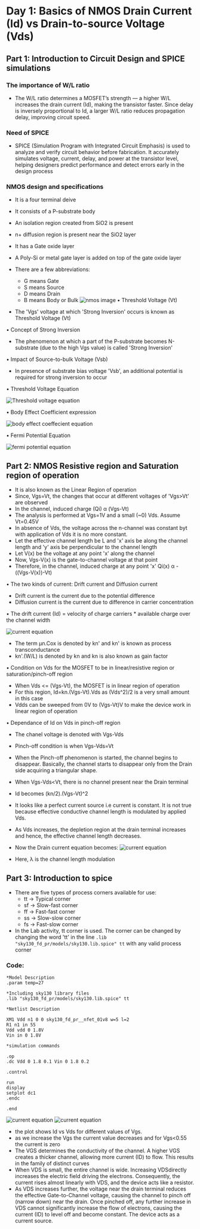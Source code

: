 # Day 1: Basics of NMOS Drain Current (Id) vs Drain-to-source Voltage (Vds)

## Part 1: Introduction to Circuit Design and SPICE simulations
### The importance of W/L ratio
 - The W/L ratio determines a MOSFET’s strength — a higher W/L increases the drain current (Id), making the transistor faster. Since delay is inversely proportional to Id, a larger W/L ratio reduces propagation delay, improving circuit speed.
###  Need of SPICE
 - SPICE (Simulation Program with Integrated Circuit Emphasis) is used to analyze and verify circuit behavior before fabrication. It accurately simulates voltage, current, delay, and power at the transistor level, helping designers predict performance and detect errors early in the design process
### NMOS design and specifications

-   It is a four terminal deive
-   It consists of a P-substrate body
-   An isolation region created from SiO2 is present
-   n+ diffusion region is present near the SiO2 layer
-   It has a Gate oxide layer
-   A Poly-Si or metal gate layer is added on top of the gate oxide layer
-   There are a few abbreviations:
    -   G means Gate
    -   S means Source
    -   D means Drain
    -   B means Body or Bulk
![nmos image](images/nmos.png)
•	Threshold Voltage (Vt)

  - The 'Vgs' voltage at which 'Strong Inversion' occurs is known as Threshold Voltage (Vt)

•	Concept of Strong Inversion

  - The phenomenon at which a part of the P-substrate becomes N-substrate (due to the high Vgs value) is called 'Strong Inversion'

•	Impact of Source-to-bulk Voltage (Vsb)

  - In presence of substrate bias voltage 'Vsb', an additional potential is required for strong inversion to occur

•	Threshold Voltage Equation

![Threshold voltage equation](images/thrs.png)

•	Body Effect Coefficient expression

![body effect coeffecient equation](images/body.png)



•	Fermi Potential Equation

![fermi potential equation](images/fermi.png)


## Part 2: NMOS Resistive region and Saturation region of operation

-   It is also known as the Linear Region of operation
-   Since, Vgs=Vt, the changes that occur at different voltages of 'Vgs>Vt' are observed
-   In the channel, induced charge (Qi) α (Vgs-Vt)
-   The analysis is performed at Vgs=1V and a small (~0) Vds. Assume Vt=0.45V
-   In absence of Vds, the voltage across the n-channel was constant byt with application of Vds it is no more constant.
-   Let the effective channel length be L and 'x' axis be along the channel length and 'y' axis be perpendicular to the channel length
-   Let V(x) be the voltage at any point 'x' along the channel
-   Now, Vgs-V(x) is the gate-to-channel voltage at that point
-   Therefore, in the channel, induced charge at any point 'x' Qi(x) α - ((Vgs-V(x))-Vt)

• The two kinds of current: Drift current and Diffusion current

-   Drift current is the current due to the potential difference
-   Diffusion current is the current due to difference in carrier concentration

• The drift current (Id) = velocity of charge carriers \* available charge over the channel width

![current equation](images/id.png)

-   The term µn.Cox is denoted by kn' and kn' is known as process transconductance
-   kn'.(W/L) is denoted by kn and kn is also known as gain factor

• Condition on Vds for the MOSFET to be in linear/resistive region or saturation/pinch-off region

-   When Vds <= (Vgs-Vt), the MOSFET is in linear region of operation
-   For this region, Id=kn.(Vgs-Vt).Vds as (Vds^2)/2 is a very small amount in this case
-   Vdds can be sweeped from 0V to (Vgs-Vt)V to make the device work in linear region of operation

• Dependance of Id on Vds in pinch-off region

-   The chanel voltage is denoted with Vgs-Vds
-   Pinch-off condition is when Vgs-Vds=Vt
-   When the Pinch-off phenomenon is started, the channel begins to disappear. Basically, the channel starts to disappear only from the Drain side acquiring a triangular shape.
-   When Vgs-Vds<Vt, there is no channel present near the Drain terminal
-   Id becomes (kn/2).(Vgs-Vt)^2
    
-   It looks like a perfect current source i.e current is constant. It is not true because effective conductive channel length is modulated by applied Vds.
    
-   As Vds increases, the depletion region at the drain terminal increases and hence, the effective channel length decreases.
    
-   Now the Drain current equation becomes:
 ![current equation](images/curr.png)
 
- Here, λ is the channel length modulation
  

## Part 3: Introduction to spice
-   There are five types of process corners available for use:
    -   tt -> Typical corner
    -   sf -> Slow-fast corner
    -   ff -> Fast-fast corner
    -   ss -> Slow-slow corner
    -   fs -> Fast-slow corner
-   In the Lab activity, tt corner is used. The corner can be changed by changing the word 'tt' in the line `.lib "sky130_fd_pr/models/sky130.lib.spice" tt` with any valid process corner

### Code:
```
*Model Description
.param temp=27

*Including sky130 library files
.lib "sky130_fd_pr/models/sky130.lib.spice" tt

*Netlist Description

XM1 Vdd n1 0 0 sky130_fd_pr__nfet_01v8 w=5 l=2
R1 n1 in 55
Vdd vdd 0 1.8V
Vin in 0 1.8V

*simulation commands

.op
.dc Vdd 0 1.8 0.1 Vin 0 1.8 0.2

.control

run
display
setplot dc1
.endc

.end
```

![current equation](images/plot1.png)
![current equation](images/plot11.png)
 - the plot shows Id vs Vds for different values of Vgs.
 - as we increase the Vgs the current value decreases and for Vgs<0.55 the current is zero
 - The VGS​ determines the conductivity of the channel. A higher VGS​ creates a thicker channel, allowing more current (ID​) to flow. This results in the family of distinct curves
 - When VDS​ is small, the entire channel is wide. Increasing VDS​ directly increases the electric field driving the electrons. Consequently, the current rises almost linearly with VDS​, and the device acts like a resistor.
 - As VDS​ increases further, the voltage near the drain terminal reduces the effective Gate-to-Channel voltage, causing the channel to pinch off (narrow down) near the drain. Once pinched off, any further increase in VDS​ cannot significantly increase the flow of electrons, causing the current (ID​) to level off and become constant. The device acts as a current source.

